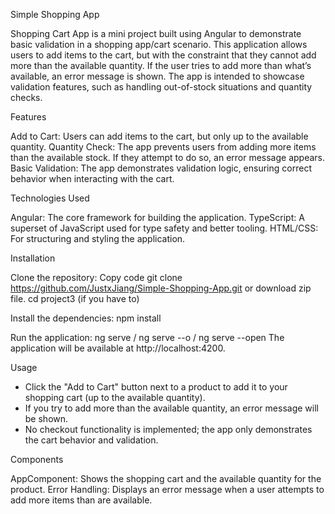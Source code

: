 Simple Shopping App

Shopping Cart App is a mini project built using Angular to demonstrate basic validation in a shopping app/cart scenario. This application allows users to add items to the cart, but with the constraint that they cannot add more than the available quantity. If the user tries to add more than what’s available, an error message is shown. The app is intended to showcase validation features, such as handling out-of-stock situations and quantity checks.


Features

Add to Cart: Users can add items to the cart, but only up to the available quantity.
Quantity Check: The app prevents users from adding more items than the available stock. If they attempt to do so, an error message appears.
Basic Validation: The app demonstrates validation logic, ensuring correct behavior when interacting with the cart.


Technologies Used

Angular: The core framework for building the application.
TypeScript: A superset of JavaScript used for type safety and better tooling.
HTML/CSS: For structuring and styling the application.


Installation

Clone the repository:
Copy code
git clone https://github.com/JustxJiang/Simple-Shopping-App.git   or download zip file.
cd project3 (if you have to)

Install the dependencies:
npm install

Run the application:
ng serve / ng serve --o / ng serve --open
The application will be available at http://localhost:4200.


Usage

- Click the "Add to Cart" button next to a product to add it to your shopping cart (up to the available quantity).
- If you try to add more than the available quantity, an error message will be shown.
- No checkout functionality is implemented; the app only demonstrates the cart behavior and validation.


Components

AppComponent: Shows the shopping cart and the available quantity for the product.
Error Handling: Displays an error message when a user attempts to add more items than are available.
